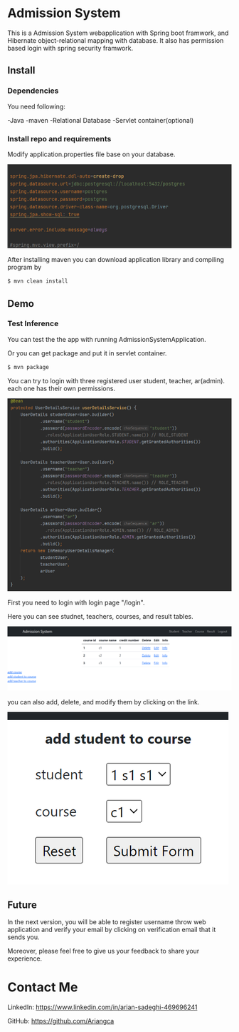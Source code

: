 # Admission System
This is a Admission System webapplication with Spring boot framwork, and Hibernate object-relational mapping with database.
It also has permission based login with spring security framwork.


## Install

### Dependencies

You need following:

-Java
-maven
-Relational Database
-Servlet container(optional)


### Install repo and requirements

Modify application.properties file base on your database.

![AdmissionSystem](./etcs/application-properties.PNG)

After installing maven you can download application library and compiling program by

```bash
$ mvn clean install
```

## Demo

### Test Inference

You can test the the app with running AdmissionSystemApplication.

Or you can get package and put it in servlet container.

```bash
$ mvn package
```

You can try to login with three registered user student, teacher, ar(admin).
each one has their own permissions.

![AdmissionSystem](./etcs/example-username.PNG)

First you need to login with login page "/login".

Here you can see studnet, teachers, courses, and result tables.



![AdmissionSystem](./etcs/course.PNG)

you can also add, delete, and modify them by clicking on the link.

![AdmissionSystem](./etcs/student-to-course.PNG)



## Future

In the next version, you will be able to register username throw web application and verify your email by clicking on verification email that it sends you.

Moreover, please feel free to give us your feedback to share your experience.

# Contact Me


LinkedIn: https://www.linkedin.com/in/arian-sadeghi-469696241

GitHub: https://github.com/Ariangca
